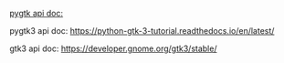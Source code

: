 <a href = http://www.pygtk.org/pygtk2reference/>pygtk api doc:</a>

pygtk3 api doc:
https://python-gtk-3-tutorial.readthedocs.io/en/latest/

gtk3 api doc:
https://developer.gnome.org/gtk3/stable/

